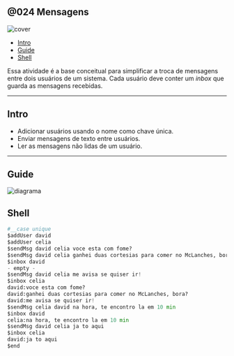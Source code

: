 ## @024 Mensagens

![cover](https://raw.githubusercontent.com/qxcodepoo/arcade/master/base/024/cover.jpg)

[](toc)

- [Intro](#intro)
- [Guide](#guide)
- [Shell](#shell)
[](toc)

Essa atividade é a base conceitual para simplificar a troca de mensagens entre dois usuários de um sistema. Cada usuário deve conter um _inbox_ que guarda as mensagens recebidas.

***

## Intro

- Adicionar usuários usando o nome como chave única.
- Enviar mensagens de texto entre usuários.
- Ler as mensagens não lidas de um usuário.

***

## Guide

![diagrama](https://raw.githubusercontent.com/qxcodepoo/arcade/master/base/024/diagrama.png)

## Shell

```python
#__case unique
$addUser david
$addUser celia
$sendMsg david celia voce esta com fome?
$sendMsg david celia ganhei duas cortesias para comer no McLanches, bora?
$inbox david
- empty -
$sendMsg david celia me avisa se quiser ir!
$inbox celia
david:voce esta com fome?
david:ganhei duas cortesias para comer no McLanches, bora?
david:me avisa se quiser ir!
$sendMsg celia david na hora, te encontro la em 10 min
$inbox david
celia:na hora, te encontro la em 10 min
$sendMsg david celia ja to aqui
$inbox celia
david:ja to aqui
$end
```
